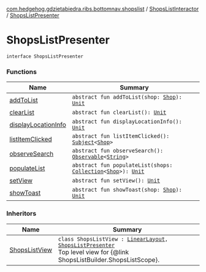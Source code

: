 [com.hedgehog.gdzietabiedra.ribs.bottomnav.shopslist](../../index.md) / [ShopsListInteractor](../index.md) / [ShopsListPresenter](./index.md)

# ShopsListPresenter

`interface ShopsListPresenter`

### Functions

| Name | Summary |
|---|---|
| [addToList](add-to-list.md) | `abstract fun addToList(shop: `[`Shop`](file:/home/adam/repo/GdzieTaBiedra/docs/domain/com.hedgehog.gdzietabiedra.domain/-shop/index.md)`): `[`Unit`](https://kotlinlang.org/api/latest/jvm/stdlib/kotlin/-unit/index.html) |
| [clearList](clear-list.md) | `abstract fun clearList(): `[`Unit`](https://kotlinlang.org/api/latest/jvm/stdlib/kotlin/-unit/index.html) |
| [displayLocationInfo](display-location-info.md) | `abstract fun displayLocationInfo(): `[`Unit`](https://kotlinlang.org/api/latest/jvm/stdlib/kotlin/-unit/index.html) |
| [listItemClicked](list-item-clicked.md) | `abstract fun listItemClicked(): `[`Subject`](http://reactivex.io/RxJava/javadoc/io/reactivex/subjects/Subject.html)`<`[`Shop`](file:/home/adam/repo/GdzieTaBiedra/docs/domain/com.hedgehog.gdzietabiedra.domain/-shop/index.md)`>` |
| [observeSearch](observe-search.md) | `abstract fun observeSearch(): `[`Observable`](http://reactivex.io/RxJava/javadoc/io/reactivex/Observable.html)`<`[`String`](https://kotlinlang.org/api/latest/jvm/stdlib/kotlin/-string/index.html)`>` |
| [populateList](populate-list.md) | `abstract fun populateList(shops: `[`Collection`](https://kotlinlang.org/api/latest/jvm/stdlib/kotlin.collections/-collection/index.html)`<`[`Shop`](file:/home/adam/repo/GdzieTaBiedra/docs/domain/com.hedgehog.gdzietabiedra.domain/-shop/index.md)`>): `[`Unit`](https://kotlinlang.org/api/latest/jvm/stdlib/kotlin/-unit/index.html) |
| [setView](set-view.md) | `abstract fun setView(): `[`Unit`](https://kotlinlang.org/api/latest/jvm/stdlib/kotlin/-unit/index.html) |
| [showToast](show-toast.md) | `abstract fun showToast(shop: `[`Shop`](file:/home/adam/repo/GdzieTaBiedra/docs/domain/com.hedgehog.gdzietabiedra.domain/-shop/index.md)`): `[`Unit`](https://kotlinlang.org/api/latest/jvm/stdlib/kotlin/-unit/index.html) |

### Inheritors

| Name | Summary |
|---|---|
| [ShopsListView](../../-shops-list-view/index.md) | `class ShopsListView : `[`LinearLayout`](https://developer.android.com/reference/android/widget/LinearLayout.html)`, `[`ShopsListPresenter`](./index.md)<br>Top level view for {@link ShopsListBuilder.ShopsListScope}. |

